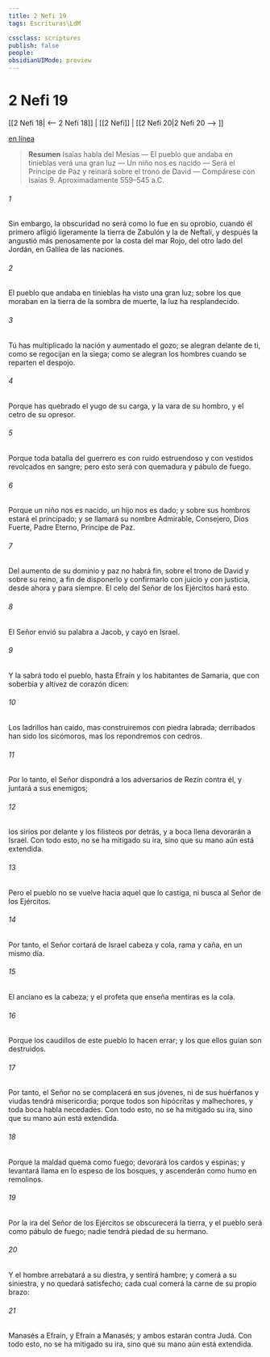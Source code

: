 ```yaml
---
title: 2 Nefi 19
tags: Escrituras\LdM

cssclass: scriptures
publish: false
people:
obsidianUIMode: preview
---
```


# 2 Nefi 19
[[2 Nefi 18| <-- 2 Nefi 18]] | [[2 Nefi]] | [[2 Nefi 20|2 Nefi 20 --> ]]

[en línea](https://churchofjesuschrist.org/study/scriptures/bofm/2-ne/19?lang=spa)

> __Resumen__
Isaías habla del Mesías — El pueblo que andaba en tinieblas verá una gran luz — Un niño nos es nacido — Será el Príncipe de Paz y reinará sobre el trono de David — Compárese con Isaías 9. Aproximadamente 559–545 a.C.

###### 1 
Sin embargo, la obscuridad no será como lo fue en su oprobio, cuando él primero afligió ligeramente la tierra de Zabulón y la de Neftalí, y después la angustió más penosamente por la costa del mar Rojo, del otro lado del Jordán, en Galilea de las naciones.

###### 2 
El pueblo que andaba en tinieblas ha visto una gran luz; sobre los que moraban en la tierra de la sombra de muerte, la luz ha resplandecido.

###### 3 
Tú has multiplicado la nación y aumentado el gozo; se alegran delante de ti, como se regocijan en la siega; como se alegran los hombres cuando se reparten el despojo.

###### 4 
Porque has quebrado el yugo de su carga, y la vara de su hombro, y el cetro de su opresor.

###### 5 
Porque toda batalla del guerrero es con ruido estruendoso y con vestidos revolcados en sangre; pero esto será con quemadura y pábulo de fuego.

###### 6 
Porque un niño nos es nacido, un hijo nos es dado; y sobre sus hombros estará el principado; y se llamará su nombre Admirable, Consejero, Dios Fuerte, Padre Eterno, Príncipe de Paz.

###### 7 
Del aumento de su dominio y paz no habrá fin, sobre el trono de David y sobre su reino, a fin de disponerlo y confirmarlo con juicio y con justicia, desde ahora y para siempre. El celo del Señor de los Ejércitos hará esto.

###### 8 
El Señor envió su palabra a Jacob, y cayó en Israel.

###### 9 
Y la sabrá todo el pueblo, hasta Efraín y los habitantes de Samaria, que con soberbia y altivez de corazón dicen:

###### 10 
Los ladrillos han caído, mas construiremos con piedra labrada; derribados han sido los sicómoros, mas los repondremos con cedros.

###### 11 
Por lo tanto, el Señor dispondrá a los adversarios de Rezín contra él, y juntará a sus enemigos;

###### 12 
los sirios por delante y los filisteos por detrás, y a boca llena devorarán a Israel. Con todo esto, no se ha mitigado su ira, sino que su mano aún está extendida.

###### 13 
Pero el pueblo no se vuelve hacia aquel que lo castiga, ni busca al Señor de los Ejércitos.

###### 14 
Por tanto, el Señor cortará de Israel cabeza y cola, rama y caña, en un mismo día.

###### 15 
El anciano es la cabeza; y el profeta que enseña mentiras es la cola.

###### 16 
Porque los caudillos de este pueblo lo hacen errar; y los que ellos guían son destruidos.

###### 17 
Por tanto, el Señor no se complacerá en sus jóvenes, ni de sus huérfanos y viudas tendrá misericordia; porque todos son hipócritas y malhechores, y toda boca habla necedades. Con todo esto, no se ha mitigado su ira, sino que su mano aún está extendida.

###### 18 
Porque la maldad quema como fuego; devorará los cardos y espinas; y levantará llama en lo espeso de los bosques, y ascenderán como humo en remolinos.

###### 19 
Por la ira del Señor de los Ejércitos se obscurecerá la tierra, y el pueblo será como pábulo de fuego; nadie tendrá piedad de su hermano.

###### 20 
Y el hombre arrebatará a su diestra, y sentirá hambre; y comerá a su siniestra, y no quedará satisfecho; cada cual comerá la carne de su propio brazo:

###### 21 
Manasés a Efraín, y Efraín a Manasés; y ambos estarán contra Judá. Con todo esto, no se ha mitigado su ira, sino que su mano aún está extendida.

